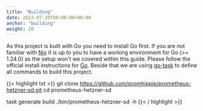 ```yaml
---
title: "Building"
date: 2022-07-20T00:00:00+00:00
anchor: "building"
weight: 20
---
```


As this project is built with Go you need to install Go first. If you are not
familiar with [Nix][nix] it is up to you to have a working environment for Go
(>= 1.24.0) as the setup won't we covered within this guide. Please follow the
official install instructions for [Go][golang]. Beside that we are using
[go-task][gotask] to define all commands to build this project.

{{< highlight txt >}}
git clone https://github.com/promhippie/prometheus-hetzner-sd.git
cd prometheus-hetzner-sd

task generate build
./bin/prometheus-hetzner-sd -h
{{< / highlight >}}

[nix]: https://nixos.org/
[golang]: http://golang.org/doc/install.html
[gotask]: https://taskfile.dev/installation/
